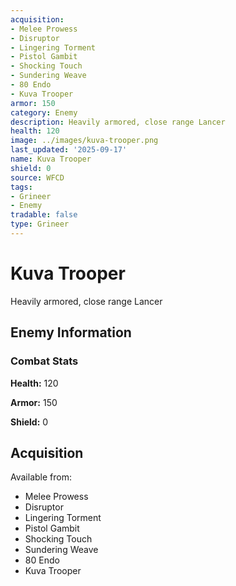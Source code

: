 ```yaml
---
acquisition:
- Melee Prowess
- Disruptor
- Lingering Torment
- Pistol Gambit
- Shocking Touch
- Sundering Weave
- 80 Endo
- Kuva Trooper
armor: 150
category: Enemy
description: Heavily armored, close range Lancer
health: 120
image: ../images/kuva-trooper.png
last_updated: '2025-09-17'
name: Kuva Trooper
shield: 0
source: WFCD
tags:
- Grineer
- Enemy
tradable: false
type: Grineer
---
```


# Kuva Trooper

Heavily armored, close range Lancer

## Enemy Information

### Combat Stats

**Health:** 120

**Armor:** 150

**Shield:** 0

## Acquisition

Available from:
- Melee Prowess
- Disruptor
- Lingering Torment
- Pistol Gambit
- Shocking Touch
- Sundering Weave
- 80 Endo
- Kuva Trooper

